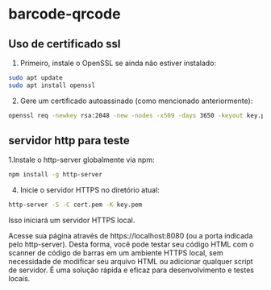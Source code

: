 # barcode-qrcode

## Uso de certificado ssl

1. Primeiro, instale o OpenSSL se ainda não estiver instalado:
``` bash
sudo apt update
sudo apt install openssl
```
2. Gere um certificado autoassinado (como mencionado anteriormente):
``` bash
openssl req -newkey rsa:2048 -new -nodes -x509 -days 3650 -keyout key.pem -out cert.pem
```

## servidor http para teste

1.Instale o http-server globalmente via npm:
``` bash
npm install -g http-server
```
4. Inicie o servidor HTTPS no diretório atual:
```bash
http-server -S -C cert.pem -K key.pem
```

Isso iniciará um servidor HTTPS local.

Acesse sua página através de https://localhost:8080 (ou a porta indicada pelo http-server).
Desta forma, você pode testar seu código HTML com o scanner de código de barras em um ambiente HTTPS local, sem necessidade de modificar seu arquivo HTML ou adicionar qualquer script de servidor. É uma solução rápida e eficaz para desenvolvimento e testes locais.
